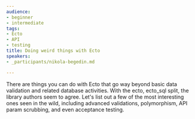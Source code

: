 ```yaml
---
audience:
- beginner
- intermediate
tags:
- Ecto
- API
- testing
title: Doing weird things with Ecto
speakers:
- _participants/nikola-begedin.md

---
```

There are things you can do with Ecto that go way beyond basic data validation and related database activities. With the ecto, ecto_sql split, the library authors seem to agree. Let's list out a few of the most interesting ones seen in the wild, including advanced validations, polymorphism, API param scrubbing, and even acceptance testing.